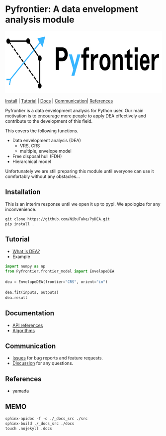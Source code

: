 # Pyfrontier: A data envelopment analysis module
<div align="center"><img src="./_docs_src/img/logo.png" height="200"/></div>

[Install](#installation) | [Tutorial](#tutorial) | [Docs](#documentation) | [Communication](#communication)| [References](#references)

Pyfrontier is a data envelopment analysis for Python user. Our main motivation is to encourage more people to apply DEA effectively and contribute to the development of this field.

This covers the following functions.

- Data envelopment analysis (DEA)
    - VRS, CRS
    - multiple, envelope model
- Free disposal hull (FDH)
- Hierarchical model

Unfortunately we are still preparing this module until everyone can use it comfortably without any obstacles...

## Installation
This is an interim response until we open it up to pypI. We apologize for any inconvenience.

```
git clone https://github.com/NibuTake/PyDEA.git
pip install .
```

## Tutorial
- [What is DEA?]()
- Example

```python
import numpy as np
from Pyfrontier.frontier_model import EnvelopeDEA

dea = EnvelopeDEA(frontier="CRS", orient="in")

dea.fit(inputs, outputs)
dea.result
```

## Documentation

- [API references](https://nibutake.github.io/PyDEA/index.html?)
- [Algorithms]()

## Communication
- [Issues](https://github.com/NibuTake/PyDEA/issues) for bug reports and feature requests.
- [Discussion](https://github.com/NibuTake/PyDEA/discussions) for any questions.

## References
- [yamada](./references/yamada.md)

## MEMO
```
sphinx-apidoc -f -o ./_docs_src ./src
sphinx-build ./_docs_src ./docs
touch .nojekyll .docs
```
